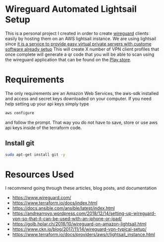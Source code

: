 # Wireguard Automated Lightsail Setup

This is a personal project I created in order to create
[wireguard](https://www.wireguard.com/) clients easily by hosting them on an AWS lightsail instance.
We are using lightsail since [it is a service to provide easy virtual private servers with custome software already setup](https://www.terraform.io/docs/providers/aws/r/lightsail_instance.html)
This will create X number of VPN client profiles that once complete will generate a qr code that you will be able to scan using the wireguard application that can be found on the
[Play store](https://play.google.com/store/apps/details?id=com.wireguard.android).


# Requirements

The only requirements are an Amazon Web Services, the aws-sdk installed and access and secret keys downloaded on your computer. If you need help setting up your api keys simply type
```bash
aws configure
```
and follow the prompt. That way you do not have to save, store or use aws api keys inside of the terraform code.

## Install git
```bash
sudo apt-get install git -y
```

# Resources Used

I recommend going through these articles, blog posts, and documentation

- https://www.wireguard.com/
- https://www.terraform.io/docs/index.html
- https://docs.ansible.com/ansible/latest/index.html
- https://andrearroyo.wordpress.com/2018/12/14/setting-up-wireguard-vpn-so-that-it-can-be-used-with-an-iphone-or-ipad/
- https://golb.hplar.ch/2018/10/wireguard-on-amazon-lightsail.html
- https://www.ckn.io/blog/2017/11/14/wireguard-vpn-typical-setup/
- https://www.terraform.io/docs/providers/aws/r/lightsail_instance.html
